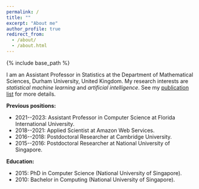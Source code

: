 ```yaml
---
permalink: /
title: ""
excerpt: "About me"
author_profile: true
redirect_from: 
  - /about/
  - /about.html
---
```


{% include base_path %}

I am an Assistant Professor in Statistics at the Department of Mathematical Sciences, Durham University, United Kingdom. My research interests are *statistical machine learning* and *artificial intelligence*. See my [publication list](https://nvcuong.github.io/publications/) for more details.

**Previous positions:** 
- 2021--2023: Assistant Professor in Computer Science at Florida International University.
- 2018--2021: Applied Scientist at Amazon Web Services.
- 2016--2018: Postdoctoral Researcher at Cambridge University.
- 2015--2016: Postdoctoral Researcher at National University of Singapore.

**Education:**
- 2015: PhD in Computer Science (National University of Singapore).
- 2010: Bachelor in Computing (National University of Singapore).


